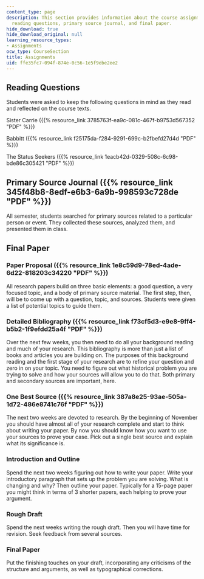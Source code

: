 ```yaml
---
content_type: page
description: This section provides information about the course assignments, including
  reading questions, primary source journal, and final paper.
hide_download: true
hide_download_original: null
learning_resource_types:
- Assignments
ocw_type: CourseSection
title: Assignments
uid: ffe35fc7-094f-874e-0c56-1e5f9ebe2ee2
---
```


Reading Questions
-----------------

Students were asked to keep the following questions in mind as they read and reflected on the course texts.

Sister Carrie ({{% resource_link 3785763f-ea9c-081c-467f-b9753d567352 "PDF" %}})

Babbitt ({{% resource_link f25175da-f284-9291-699c-b2fbefd27d4d "PDF" %}})

The Status Seekers ({{% resource_link 1eacb42d-0329-508c-6c98-bde86c305421 "PDF" %}})

Primary Source Journal ({{% resource_link 345f48b8-8edf-e6b3-6a9b-998593c728de "PDF" %}})
-------------------------------------------------------------

All semester, students searched for primary sources related to a particular person or event. They collected these sources, analyzed them, and presented them in class.

Final Paper
-----------

### Paper Proposal ({{% resource_link 1e8c59d9-78ed-4ade-6d22-818203c34220 "PDF" %}})

All research papers build on three basic elements: a good question, a very focused topic, and a body of primary source material. The first step, then, will be to come up with a question, topic, and sources. Students were given a list of potential topics to guide them.

### Detailed Bibliography ({{% resource_link f73cf5d3-e9e8-9ff4-b5b2-1f9efdd25a4f "PDF" %}})

Over the next few weeks, you then need to do all your background reading and much of your research. This bibliography is more than just a list of books and articles you are building on. The purposes of this background reading and the first stage of your research are to refine your question and zero in on your topic. You need to figure out what historical problem you are trying to solve and how your sources will allow you to do that. Both primary and secondary sources are important, here.

### One Best Source ({{% resource_link 387a8e25-93ae-505a-1d72-486e8741c76f "PDF" %}})

The next two weeks are devoted to research. By the beginning of November you should have almost all of your research complete and start to think about writing your paper. By now you should know how you want to use your sources to prove your case. Pick out a single best source and explain what its significance is.

### Introduction and Outline

Spend the next two weeks figuring out how to write your paper. Write your introductory paragraph that sets up the problem you are solving. What is changing and why? Then outline your paper. Typically for a 15-page paper you might think in terms of 3 shorter papers, each helping to prove your argument.

### Rough Draft

Spend the next weeks writing the rough draft. Then you will have time for revision. Seek feedback from several sources.

### Final Paper

Put the finishing touches on your draft, incorporating any criticisms of the structure and arguments, as well as typographical corrections.